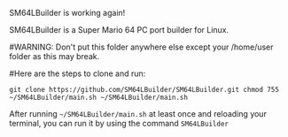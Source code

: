 SM64LBuilder is working again!

SM64LBuilder is a Super Mario 64 PC port builder for Linux.

#WARNING:
Don't put this folder anywhere else except your /home/user folder as this may break.

#Here are the steps to clone and run:

`git clone https://github.com/SM64LBuilder/SM64LBuilder.git
chmod 755 ~/SM64LBuilder/main.sh
~/SM64LBuilder/main.sh`

After running `~/SM64LBuilder/main.sh` at least once and reloading your terminal, you can run it by using the command
`SM64LBuilder`
